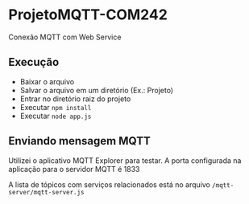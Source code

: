 # ProjetoMQTT-COM242
Conexão MQTT com Web Service

## Execução

- Baixar o arquivo
- Salvar o arquivo em um diretório (Ex.: Projeto)
- Entrar no diretório raiz do projeto
- Executar `npm install`
- Executar `node app.js`

## Enviando mensagem MQTT

Utilizei o aplicativo MQTT Explorer para testar. A porta configurada na aplicação para o servidor MQTT é 1833

A lista de tópicos com serviços relacionados está no arquivo `/mqtt-server/mqtt-server.js`

